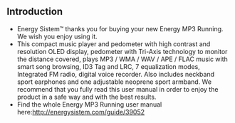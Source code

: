 ## Introduction

* Energy Sistem™ thanks you for buying your new Energy MP3 Running. We wish you enjoy using it.
* This compact music player and pedometer with high contrast and resolution OLED display, pedometer with Tri-Axis technology to monitor the distance covered, plays MP3 / WMA / WAV / APE / FLAC music with smart song browsing, ID3 Tag and LRC, 7 equalization modes, Integrated FM radio, digital voice recorder. Also includes neckband sport earphones and one adjustable neoprene sport armband. We recommend that you fully read this user manual in order to enjoy the product in a safe way and with the best results.
* Find the whole Energy MP3 Running user manual here:http://energysistem.com/guide/39052
